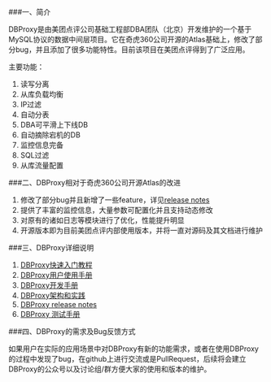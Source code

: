 ###一、简介

DBProxy是由美团点评公司基础工程部DBA团队（北京）开发维护的一个基于MySQL协议的数据中间层项目。它在奇虎360公司开源的Atlas基础上，修改了部分bug，并且添加了很多功能特性。目前该项目在美团点评得到了广泛应用。
    
主要功能：

1. 读写分离
2. 从库负载均衡
3. IP过滤
4. 自动分表
5. DBA可平滑上下线DB
6. 自动摘除宕机的DB
7. 监控信息完备
8. SQL过滤
9. 从库流量配置

###二、DBProxy相对于奇虎360公司开源Atlas的改进

1. 修改了部分bug并且新增了一些feature，详见[release notes](./doc/RELEASE_NOTES.md)
2. 提供了丰富的监控信息，大量参数可配置化并且支持动态修改
3. 对原有的诸如日志等模块进行了优化，性能提升明显
4. 开源版本即为目前美团点评内部使用版本，并将一直对源码及其文档进行维护


###三、DBProxy详细说明

1. [DBProxy快速入门教程](./doc/QUICK_START.md)
2. [DBProxy用户使用手册](./doc/USER_GUIDE.md)
3. [DBProxy开发手册](./doc/PROGRAMMING_GUIDE.md)
4. [DBProxy架构和实践](./doc/THEORY_PRACTICES.md)
5. [DBProxy release notes](./doc/RELEASE_NOTES.md)
6. [DBProxy 测试手册](./doc/TEST_GUIDE.md)

###四、DBProxy的需求及Bug反馈方式

如果用户在实际的应用场景中对DBProxy有新的功能需求，或者在使用DBProxy的过程中发现了bug，在github上进行交流或是PullRequest，后续将会建立DBProxy的公众号以及讨论组/群方便大家的使用和版本的维护。
